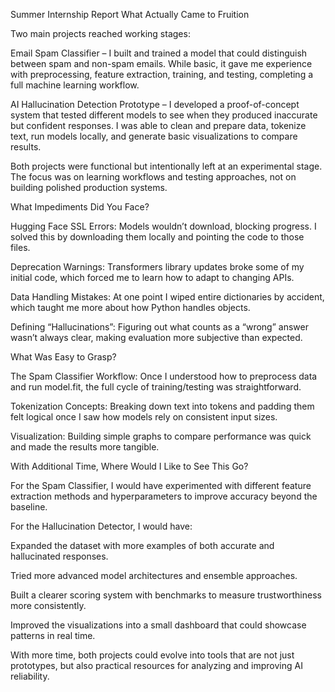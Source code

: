 Summer Internship Report
What Actually Came to Fruition

Two main projects reached working stages:

Email Spam Classifier – I built and trained a model that could distinguish between spam and non-spam emails. While basic, it gave me experience with preprocessing, feature extraction, training, and testing, completing a full machine learning workflow.

AI Hallucination Detection Prototype – I developed a proof-of-concept system that tested different models to see when they produced inaccurate but confident responses. I was able to clean and prepare data, tokenize text, run models locally, and generate basic visualizations to compare results.

Both projects were functional but intentionally left at an experimental stage. The focus was on learning workflows and testing approaches, not on building polished production systems.

What Impediments Did You Face?

Hugging Face SSL Errors: Models wouldn’t download, blocking progress. I solved this by downloading them locally and pointing the code to those files.

Deprecation Warnings: Transformers library updates broke some of my initial code, which forced me to learn how to adapt to changing APIs.

Data Handling Mistakes: At one point I wiped entire dictionaries by accident, which taught me more about how Python handles objects.

Defining “Hallucinations”: Figuring out what counts as a “wrong” answer wasn’t always clear, making evaluation more subjective than expected.

What Was Easy to Grasp?

The Spam Classifier Workflow: Once I understood how to preprocess data and run model.fit, the full cycle of training/testing was straightforward.

Tokenization Concepts: Breaking down text into tokens and padding them felt logical once I saw how models rely on consistent input sizes.

Visualization: Building simple graphs to compare performance was quick and made the results more tangible.

With Additional Time, Where Would I Like to See This Go?

For the Spam Classifier, I would have experimented with different feature extraction methods and hyperparameters to improve accuracy beyond the baseline.

For the Hallucination Detector, I would have:

Expanded the dataset with more examples of both accurate and hallucinated responses.

Tried more advanced model architectures and ensemble approaches.

Built a clearer scoring system with benchmarks to measure trustworthiness more consistently.

Improved the visualizations into a small dashboard that could showcase patterns in real time.

With more time, both projects could evolve into tools that are not just prototypes, but also practical resources for analyzing and improving AI reliability.
